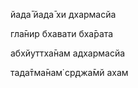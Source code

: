 йада̄ йада̄ хи дхармасйа

гла̄нир бхавати бха̄рата

абхйуттха̄нам адхармасйа

тада̄тма̄нам̇ ср̣джа̄мй ахам